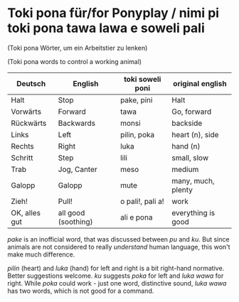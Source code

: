 # Toki pona für/for Ponyplay / nimi pi toki pona tawa lawa e soweli pali

(Toki pona Wörter, um ein Arbeitstier zu lenken)

(Toki pona words to control a working animal)

| Deutsch       | English             | toki soweli poni | original english   |
| ------------- | ------------------- | ---------------- | ------------------ |
| Halt          | Stop                | pake, pini       | Halt               |
| Vorwärts      | Forward             | tawa             | Go, forward        |
| Rückwärts     | Backwards           | monsi            | backside           |
| Links         | Left                | pilin, poka      | heart (n), side    |
| Rechts        | Right               | luka             | hand (n)           |
| Schritt       | Step                | lili             | small, slow        |
| Trab          | Jog, Canter         | meso             | medium             |
| Galopp        | Galopp              | mute             | many, much, plenty |
| Zieh!         | Pull!               | o pali!, pali a! | work               |
| OK, alles gut | all good (soothing) | ali e pona       | everything is good |

*pake* is an inofficial word, that was discussed between *pu* and *ku*. But since animals are not considered to really *understand* human language, this won't make much difference.

*pilin* (heart) and *luka* (hand) for left and right is a bit right-hand normative. Better suggestions welcome. *ku* suggests *poka* for left and *luka wawa* for right. While *poka* could work - just one word, distinctive sound, *luka wawa* has two words, which is not good for a command. 


